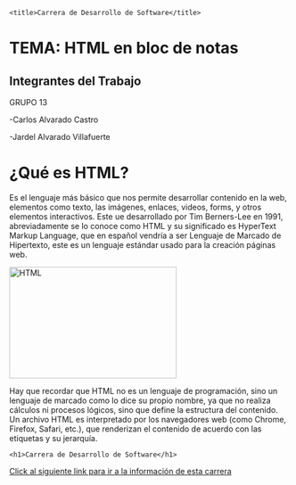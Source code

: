 <html>
<head>
   
    <title>Carrera de Desarrollo de Software</title>
</head>
<body>
<h1>TEMA: HTML en bloc de notas</h1>
<h2>Integrantes del Trabajo</h2>
  <p> GRUPO 13 </p>  
<p class="small-text">-Carlos Alvarado Castro</p>
<p class="small-text">-Jardel Alvarado Villafuerte</p>

<h1>¿Qué es HTML?</h1>

<p>Es el lenguaje más básico que nos permite desarrollar contenido en la web, elementos como texto, las imágenes, enlaces, videos, forms, y otros elementos interactivos. Este ue desarrollado por Tim Berners-Lee en 1991, abreviadamente se lo conoce como HTML y su significado es HyperText Markup Language, que en español vendría a ser Lenguaje de Marcado de Hipertexto, este es un lenguaje estándar usado para la creación páginas web.</p>

<img src="https://www.gamelab.id/uploads/news/berita-213-belajar-mengenal-dasar-html-20200716-163110.png" width="300" height="200" alt="HTML">

<p>Hay que recordar que HTML no es un lenguaje de programación, sino un lenguaje de marcado como lo dice su propio nombre, ya que no realiza cálculos ni procesos lógicos, sino que define la estructura del contenido. Un archivo HTML es interpretado por los navegadores web (como Chrome, Firefox, Safari, etc.), que renderizan el contenido de acuerdo con las etiquetas y su jerarquía.</p>

    <h1>Carrera de Desarrollo de Software</h1>
   <a href="https://carlos0ayt.github.io/HTML2/"> Click al siguiente link para ir a la información de esta carrera </a> 

    

</body>


</html>
